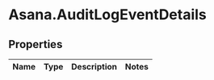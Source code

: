 # Asana.AuditLogEventDetails

## Properties
Name | Type | Description | Notes
------------ | ------------- | ------------- | -------------

